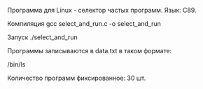Программа для Linux - селектор частых программ. Язык: C89.

Компиляция gcc select_and_run.c -o select_and_run

Запуск ./select_and_run

Программы записываются в data.txt в таком формате:

/bin/ls

Количество программ фиксированное: 30 шт.
